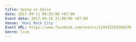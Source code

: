 ```yaml
---
title: Swing vs Salsa
date: 2017-09-11 09:25:00 +07:00
Event date: 2017-09-16 21:00:00 +07:00
Venue: 'Hani Rock City '
Event URL: https://www.facebook.com/events/129425354366639
Genre: live
---
```


